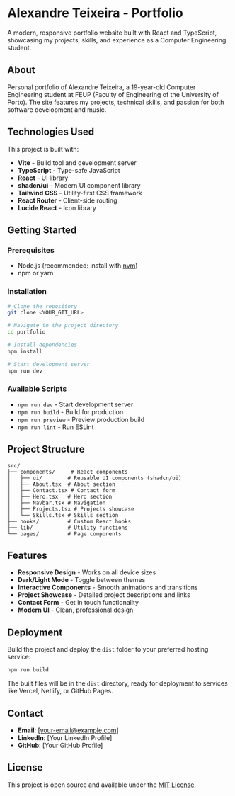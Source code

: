 # Alexandre Teixeira - Portfolio

A modern, responsive portfolio website built with React and TypeScript, showcasing my projects, skills, and experience as a Computer Engineering student.

## About

Personal portfolio of Alexandre Teixeira, a 19-year-old Computer Engineering student at FEUP (Faculty of Engineering of the University of Porto). The site features my projects, technical skills, and passion for both software development and music.

## Technologies Used

This project is built with:

- **Vite** - Build tool and development server
- **TypeScript** - Type-safe JavaScript
- **React** - UI library
- **shadcn/ui** - Modern UI component library
- **Tailwind CSS** - Utility-first CSS framework
- **React Router** - Client-side routing
- **Lucide React** - Icon library

## Getting Started

### Prerequisites

- Node.js (recommended: install with [nvm](https://github.com/nvm-sh/nvm#installing-and-updating))
- npm or yarn

### Installation

```bash
# Clone the repository
git clone <YOUR_GIT_URL>

# Navigate to the project directory
cd portfolio

# Install dependencies
npm install

# Start development server
npm run dev
```

### Available Scripts

- `npm run dev` - Start development server
- `npm run build` - Build for production
- `npm run preview` - Preview production build
- `npm run lint` - Run ESLint

## Project Structure

```
src/
├── components/     # React components
│   ├── ui/        # Reusable UI components (shadcn/ui)
│   ├── About.tsx  # About section
│   ├── Contact.tsx # Contact form
│   ├── Hero.tsx   # Hero section
│   ├── Navbar.tsx # Navigation
│   ├── Projects.tsx # Projects showcase
│   └── Skills.tsx # Skills section
├── hooks/         # Custom React hooks
├── lib/           # Utility functions
└── pages/         # Page components
```

## Features

- **Responsive Design** - Works on all device sizes
- **Dark/Light Mode** - Toggle between themes
- **Interactive Components** - Smooth animations and transitions
- **Project Showcase** - Detailed project descriptions and links
- **Contact Form** - Get in touch functionality
- **Modern UI** - Clean, professional design

## Deployment

Build the project and deploy the `dist` folder to your preferred hosting service:

```bash
npm run build
```

The built files will be in the `dist` directory, ready for deployment to services like Vercel, Netlify, or GitHub Pages.

## Contact

- **Email**: [your-email@example.com]
- **LinkedIn**: [Your LinkedIn Profile]
- **GitHub**: [Your GitHub Profile]

## License

This project is open source and available under the [MIT License](LICENSE).
